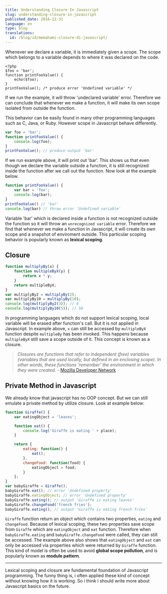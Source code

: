 ```yaml
---
title: Understanding Closure In Javascript
slug: understanding-closure-in-javascript
published_date: 2016-12-31
language: en
type: blog
translations:
  id: /blog/id/memahami-closure-di-javascript/
---
```


Whenever we declare a variable, it is immediately given a scope. The scope which belongs to a variable depends to where it was declared on the code.

```
<?php
$foo = 'bar';
function printFooValue() {
    echo($foo);
}
printFooValue(); /* produce error 'Undefined variable' */
```

If we run the example, it will throw 'undeclared variable' error. Therefore we can conclude that whenever we make a function, it will make its own scope isolated from outside the function.

This behavior can be easily found in many other programming languages such as C, Java, or Ruby. However scope in Javascript behave differently.

``` js
var foo = 'bar';
function printFooValue() {
    console.log(foo);
}
printFooValue(); // produce output 'bar'
```

If we run example above, it will print out 'bar'. This shows us that even though we declare the variable outside a function, it is still recognized inside the function after we call out the function. Now look at the example below.

``` js
function printFooValue() {
    var bar = 'foo';
    console.log(bar);
}
printFooValue() // 'bar'
console.log(bar) // throw error 'Undefined variable'
```

Variable 'bar' which is declared inside a function is not recognized outside the function so it will throw an `unrecognized variable` error. Therefore we find that whenever we make a function in Javascript, it will create its own scope and a snapshot of enviroment outside. This particular scoping behavior is popularly known as __lexical scoping__.

## Closure

``` js
function multiplyBy(x) {
    function multipleByX(y) {
        return x * y;
    }
    return multipleByX;
}
var multiplyBy2 = multiplyBy(2);
var multiplyBy10 = multiplyBy(10);
console.log(multiplyBy2(3)); // 6
console.log(multiplyBy10(5)); // 50
```

In programming languages which do not support lexical scoping, local variable will be erased after function's call. But it is not applied in Javascript. In example above, `x` can still be accessed by `multipleByX` function despite `multipleBy` has been invoked. This happens because `multipleByX` still save a scope outside of it. This concept is known as a closure.

> _Closures are functions that refer to independent (free) variables (variables that are used locally, but defined in an enclosing scope). In other words, these functions 'remember' the environment in which they were created._ - [Mozilla Developer Network](https://developer.mozilla.org/en/docs/Web/JavaScript/Closures)

## Private Method in Javascript
We already know that javascript has no OOP concept. But we can still emulate a private method by utilize closure. Look at example below:

``` js
function Giraffe() {
    var eatingObject = 'leaves';

    function eat() {
        console.log('Giraffe is eating ' + place);
    }

    return {
        eating: function() {
            eat();
        },
        changeFood: function(food) {
            eatingObject = food;
        }
    };
}
var babyGiraffe = Giraffe();
babyGiraffe.eat(); // error 'Undefined property'
babyGiraffe.eatingObject; // error 'Undefined property'
babyGiraffe.eating(); // output 'Giraffe is eating leaves'
babyGiraffe.changeFood('french fries');
babyGiraffe.eating(); // output 'Giraffe is eating french fries'
```

`Giraffe` function return an object which contains two properties, `eating` and `changeFood`. Because of lexical scoping, these two properties save scope from `Giraffe` which are `eatingObject` and `eat` function. Therefore when `babyGiraffe.eating` and `babyGiraffe.changeFood` were called, they can still be accessed. The example above also shows that `eatingObject` and `eat` can only be accessed via properties which were returned by `Giraffe` function. This kind of model is often be used to avoid __global scope pollution__, and is popularly known as __module pattern__.

---

Lexical scoping and closure are fundamental foundation of Javascript programming. The funny thing is, i often applied these kind of concept without knowing how it is working. So i think i should write more about Javascript basics on the future.

